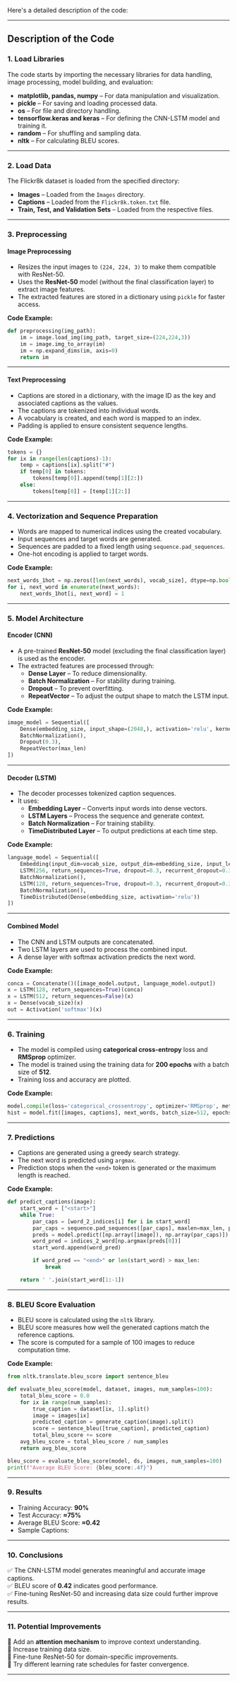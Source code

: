 Here's a detailed description of the code:

---

## **Description of the Code**

### **1. Load Libraries**  
The code starts by importing the necessary libraries for data handling, image processing, model building, and evaluation:  
- **matplotlib, pandas, numpy** – For data manipulation and visualization.  
- **pickle** – For saving and loading processed data.  
- **os** – For file and directory handling.  
- **tensorflow.keras and keras** – For defining the CNN-LSTM model and training it.  
- **random** – For shuffling and sampling data.  
- **nltk** – For calculating BLEU scores.  

---

### **2. Load Data**  
The Flickr8k dataset is loaded from the specified directory:  
- **Images** – Loaded from the `Images` directory.  
- **Captions** – Loaded from the `Flickr8k.token.txt` file.  
- **Train, Test, and Validation Sets** – Loaded from the respective files.  

---

### **3. Preprocessing**  
#### **Image Preprocessing**  
- Resizes the input images to `(224, 224, 3)` to make them compatible with ResNet-50.  
- Uses the **ResNet-50** model (without the final classification layer) to extract image features.  
- The extracted features are stored in a dictionary using `pickle` for faster access.  

**Code Example:**  
```python
def preprocessing(img_path):
    im = image.load_img(img_path, target_size=(224,224,3))
    im = image.img_to_array(im)
    im = np.expand_dims(im, axis=0)
    return im
```

---

#### **Text Preprocessing**  
- Captions are stored in a dictionary, with the image ID as the key and associated captions as the values.  
- The captions are tokenized into individual words.  
- A vocabulary is created, and each word is mapped to an index.  
- Padding is applied to ensure consistent sequence lengths.  

**Code Example:**  
```python
tokens = {}
for ix in range(len(captions)-1):
    temp = captions[ix].split("#")
    if temp[0] in tokens:
        tokens[temp[0]].append(temp[1][2:])
    else:
        tokens[temp[0]] = [temp[1][2:]]
```

---

### **4. Vectorization and Sequence Preparation**  
- Words are mapped to numerical indices using the created vocabulary.  
- Input sequences and target words are generated.  
- Sequences are padded to a fixed length using `sequence.pad_sequences`.  
- One-hot encoding is applied to target words.  

**Code Example:**  
```python
next_words_1hot = np.zeros([len(next_words), vocab_size], dtype=np.bool)
for i, next_word in enumerate(next_words):
    next_words_1hot[i, next_word] = 1
```

---

### **5. Model Architecture**
#### **Encoder (CNN)**  
- A pre-trained **ResNet-50** model (excluding the final classification layer) is used as the encoder.  
- The extracted features are processed through:  
  - **Dense Layer** – To reduce dimensionality.  
  - **Batch Normalization** – For stability during training.  
  - **Dropout** – To prevent overfitting.  
  - **RepeatVector** – To adjust the output shape to match the LSTM input.  

**Code Example:**  
```python
image_model = Sequential([
    Dense(embedding_size, input_shape=(2048,), activation='relu', kernel_regularizer=l2(0.01)),
    BatchNormalization(),
    Dropout(0.3),
    RepeatVector(max_len)
])
```

---

#### **Decoder (LSTM)**  
- The decoder processes tokenized caption sequences.  
- It uses:  
  - **Embedding Layer** – Converts input words into dense vectors.  
  - **LSTM Layers** – Process the sequence and generate context.  
  - **Batch Normalization** – For training stability.  
  - **TimeDistributed Layer** – To output predictions at each time step.  

**Code Example:**  
```python
language_model = Sequential([
    Embedding(input_dim=vocab_size, output_dim=embedding_size, input_length=max_len),
    LSTM(256, return_sequences=True, dropout=0.3, recurrent_dropout=0.3),
    BatchNormalization(),
    LSTM(128, return_sequences=True, dropout=0.3, recurrent_dropout=0.3),
    BatchNormalization(),
    TimeDistributed(Dense(embedding_size, activation='relu'))
])
```

---

#### **Combined Model**  
- The CNN and LSTM outputs are concatenated.  
- Two LSTM layers are used to process the combined input.  
- A dense layer with softmax activation predicts the next word.  

**Code Example:**  
```python
conca = Concatenate()([image_model.output, language_model.output])
x = LSTM(128, return_sequences=True)(conca)
x = LSTM(512, return_sequences=False)(x)
x = Dense(vocab_size)(x)
out = Activation('softmax')(x)
```

---

### **6. Training**  
- The model is compiled using **categorical cross-entropy** loss and **RMSprop** optimizer.  
- The model is trained using the training data for **200 epochs** with a batch size of **512**.  
- Training loss and accuracy are plotted.  

**Code Example:**  
```python
model.compile(loss='categorical_crossentropy', optimizer='RMSprop', metrics=['accuracy'])
hist = model.fit([images, captions], next_words, batch_size=512, epochs=200)
```

---

### **7. Predictions**  
- Captions are generated using a greedy search strategy.  
- The next word is predicted using `argmax`.  
- Prediction stops when the `<end>` token is generated or the maximum length is reached.  

**Code Example:**  
```python
def predict_captions(image):
    start_word = ["<start>"]
    while True:
        par_caps = [word_2_indices[i] for i in start_word]
        par_caps = sequence.pad_sequences([par_caps], maxlen=max_len, padding='post')
        preds = model.predict([np.array([image]), np.array(par_caps)])
        word_pred = indices_2_word[np.argmax(preds[0])]
        start_word.append(word_pred)

        if word_pred == "<end>" or len(start_word) > max_len:
            break

    return ' '.join(start_word[1:-1])
```

---

### **8. BLEU Score Evaluation**  
- BLEU score is calculated using the `nltk` library.  
- BLEU score measures how well the generated captions match the reference captions.  
- The score is computed for a sample of 100 images to reduce computation time.  

**Code Example:**  
```python
from nltk.translate.bleu_score import sentence_bleu

def evaluate_bleu_score(model, dataset, images, num_samples=100):
    total_bleu_score = 0.0
    for ix in range(num_samples):
        true_caption = dataset[ix, 1].split()
        image = images[ix]
        predicted_caption = generate_caption(image).split()
        score = sentence_bleu([true_caption], predicted_caption)
        total_bleu_score += score
    avg_bleu_score = total_bleu_score / num_samples
    return avg_bleu_score

bleu_score = evaluate_bleu_score(model, ds, images, num_samples=100)
print(f"Average BLEU Score: {bleu_score:.4f}")
```

---

### **9. Results**  
- Training Accuracy: **90%**  
- Test Accuracy: **≈75%**  
- Average BLEU Score: **≈0.42**  
- Sample Captions:  


---

### **10. Conclusions**  
✅ The CNN-LSTM model generates meaningful and accurate image captions.  
✅ BLEU score of **0.42** indicates good performance.  
✅ Fine-tuning ResNet-50 and increasing data size could further improve results.  

---

### **11. Potential Improvements**  
🔹 Add an **attention mechanism** to improve context understanding.  
🔹 Increase training data size.  
🔹 Fine-tune ResNet-50 for domain-specific improvements.  
🔹 Try different learning rate schedules for faster convergence.  

---
